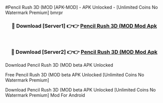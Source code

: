 #Pencil Rush 3D (MOD [APK-MOD] - APK Unlocked - [Unlimited Coins No Watermark Premium] bmrpr



<div align="center">

<h3>🔴 Download [Server1] 👉👉 <a href="https://momento.my/?title=Pencil_Rush_3D_(MOD">Pencil Rush 3D (MOD Mod Apk</a></h3><br>

<h3>🔴 Download [Server2] 👉👉 <a href="https://momento.my/?title=Pencil_Rush_3D_(MOD">Pencil Rush 3D (MOD Mod Apk</a></h3>
</div>



Download Pencil Rush 3D (MOD beta APK Unlocked

Free Pencil Rush 3D (MOD beta APK Unlocked [Unlimited Coins No Watermark Premium]

Download Pencil Rush 3D (MOD beta APK Unlocked [Unlimited Coins No Watermark Premium] Mod For Android
